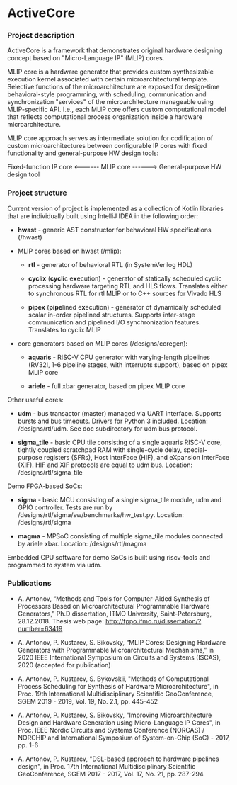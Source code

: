 # ActiveCore

### Project description

ActiveCore is a framework that demonstrates original hardware designing concept based on "Micro-Language IP" (MLIP) cores.

MLIP core is a hardware generator that provides custom synthesizable execution kernel associated with certain microarchitectural template. Selective functions of the microarchitecture are exposed for design-time behavioral-style programming, with scheduling, communication and synchronization "services" of the microarchitecture manageable using MLIP-specific API. I.e., each MLIP core offers custom computational model that reflects computational process organization inside a hardware microarchitecture.

MLIP core approach serves as intermediate solution for codification of custom microarchitectures between configurable IP cores with fixed functionality and general-purpose HW design tools:

Fixed-function IP core <------ MLIP core ------> General-purpose HW design tool

### Project structure

Current version of project is implemented as a collection of Kotlin libraries that are individually built using IntelliJ IDEA in the following order:

* **hwast** - generic AST constructor for behavioral HW specifications (/hwast)

* MLIP cores based on hwast (/mlip):

	* **rtl** - generator of behavioral RTL (in SystemVerilog HDL)

	* **cyclix** (**cycli**c e**x**ecution) - generator of statically scheduled cyclic processing hardware targeting RTL and HLS flows. Translates either to synchronous RTL for rtl MLIP or to C++ sources for Vivado HLS

	* **pipex** (**pipe**lined e**x**ecution) - generator of dynamically scheduled scalar in-order pipelined structures. Supports inter-stage communication and pipelined I/O synchronization features. Translates to cyclix MLIP

* core generators based on MLIP cores (/designs/coregen):

	* **aquaris** - RISC-V CPU generator with varying-length pipelines (RV32I, 1-6 pipeline stages, with interrupts support), based on pipex MLIP core

	* **ariele** - full xbar generator, based on pipex MLIP core

Other useful cores:

* **udm** - bus transactor (master) managed via UART interface. Supports bursts and bus timeouts. Drivers for Python 3 included. Location: /designs/rtl/udm. See doc subdirectory for udm bus protocol.

* **sigma_tile** - basic CPU tile consisting of a single aquaris RISC-V core, tightly coupled scratchpad RAM with single-cycle delay, special-purpose registers (SFRs), Host InterFace (HIF), and eXpansion InterFace (XIF). HIF and XIF protocols are equal to udm bus. Location: /designs/rtl/sigma_tile

Demo FPGA-based SoCs:

* **sigma** - basic MCU consisting of a single sigma_tile module, udm and GPIO controller. Tests are run by /designs/rtl/sigma/sw/benchmarks/hw_test.py. Location: /designs/rtl/sigma

* **magma** - MPSoC consisting of multiple sigma_tile modules connected by ariele xbar. Location: /designs/rtl/magma

Embedded CPU software for demo SoCs is built using riscv-tools and programmed to system via udm.

### Publications

* A. Antonov, “Methods and Tools for Computer-Aided Synthesis of Processors Based on Microarchitectural Programmable Hardware Generators,” Ph.D dissertation, ITMO University, Saint-Petersburg, 28.12.2018. Thesis web page: http://fppo.ifmo.ru/dissertation/?number=63419

* A. Antonov, P. Kustarev, S. Bikovsky, “MLIP Cores: Designing Hardware Generators with Programmable Microarchitectural Mechanisms,” in 2020 IEEE International Symposium on Circuits and Systems (ISCAS), 2020 (accepted for publication)

* A. Antonov, P. Kustarev, S. Bykovskii, "Methods of Computational Process Scheduling for Synthesis of Hardware Microarchitecture", in Proc. 19th International Multidisciplinary Scientific GeoConference, SGEM 2019 - 2019, Vol. 19, No. 2.1, pp. 445-452

* A. Antonov, P. Kustarev, S. Bikovsky, "Improving Microarchitecture Design and Hardware Generation using Micro-Language IP Cores", in Proc. IEEE Nordic Circuits and Systems Conference (NORCAS) / NORCHIP and International Symposium of System-on-Chip (SoC) - 2017, pp. 1-6

* A. Antonov, P. Kustarev, "DSL-based approach to hardware pipelines design", in Proc. 17th International Multidisciplinary Scientific GeoConference, SGEM 2017 - 2017, Vol. 17, No. 21, pp. 287-294
